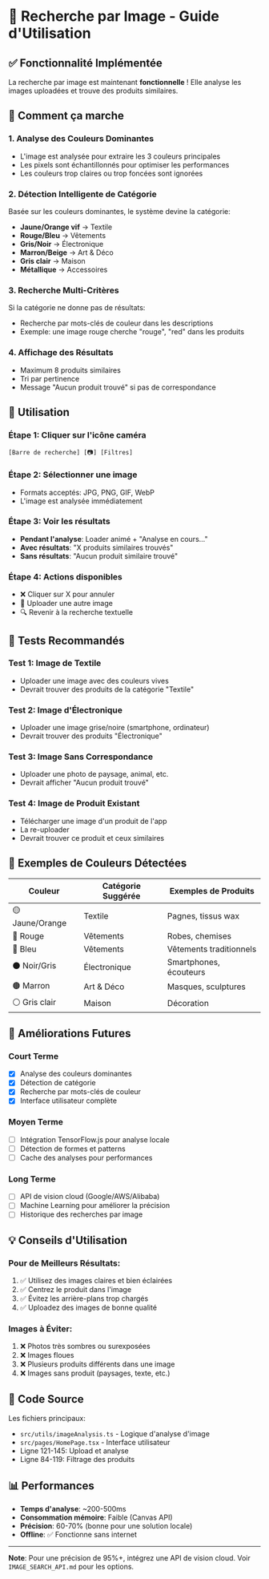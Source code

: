 # 📸 Recherche par Image - Guide d'Utilisation

## ✅ Fonctionnalité Implémentée

La recherche par image est maintenant **fonctionnelle** ! Elle analyse les images uploadées et trouve des produits similaires.

## 🎯 Comment ça marche

### 1. **Analyse des Couleurs Dominantes**
- L'image est analysée pour extraire les 3 couleurs principales
- Les pixels sont échantillonnés pour optimiser les performances
- Les couleurs trop claires ou trop foncées sont ignorées

### 2. **Détection Intelligente de Catégorie**
Basée sur les couleurs dominantes, le système devine la catégorie:
- **Jaune/Orange vif** → Textile
- **Rouge/Bleu** → Vêtements
- **Gris/Noir** → Électronique
- **Marron/Beige** → Art & Déco
- **Gris clair** → Maison
- **Métallique** → Accessoires

### 3. **Recherche Multi-Critères**
Si la catégorie ne donne pas de résultats:
- Recherche par mots-clés de couleur dans les descriptions
- Exemple: une image rouge cherche "rouge", "red" dans les produits

### 4. **Affichage des Résultats**
- Maximum 8 produits similaires
- Tri par pertinence
- Message "Aucun produit trouvé" si pas de correspondance

## 📱 Utilisation

### Étape 1: Cliquer sur l'icône caméra
```
[Barre de recherche] [📷] [Filtres]
```

### Étape 2: Sélectionner une image
- Formats acceptés: JPG, PNG, GIF, WebP
- L'image est analysée immédiatement

### Étape 3: Voir les résultats
- **Pendant l'analyse**: Loader animé + "Analyse en cours..."
- **Avec résultats**: "X produits similaires trouvés"
- **Sans résultats**: "Aucun produit similaire trouvé"

### Étape 4: Actions disponibles
- ❌ Cliquer sur X pour annuler
- 🔄 Uploader une autre image
- 🔍 Revenir à la recherche textuelle

## 🧪 Tests Recommandés

### Test 1: Image de Textile
- Uploader une image avec des couleurs vives
- Devrait trouver des produits de la catégorie "Textile"

### Test 2: Image d'Électronique
- Uploader une image grise/noire (smartphone, ordinateur)
- Devrait trouver des produits "Électronique"

### Test 3: Image Sans Correspondance
- Uploader une photo de paysage, animal, etc.
- Devrait afficher "Aucun produit trouvé"

### Test 4: Image de Produit Existant
- Télécharger une image d'un produit de l'app
- La re-uploader
- Devrait trouver ce produit et ceux similaires

## 🎨 Exemples de Couleurs Détectées

| Couleur | Catégorie Suggérée | Exemples de Produits |
|---------|-------------------|---------------------|
| 🟡 Jaune/Orange | Textile | Pagnes, tissus wax |
| 🔴 Rouge | Vêtements | Robes, chemises |
| 🔵 Bleu | Vêtements | Vêtements traditionnels |
| ⚫ Noir/Gris | Électronique | Smartphones, écouteurs |
| 🟤 Marron | Art & Déco | Masques, sculptures |
| ⚪ Gris clair | Maison | Décoration |

## 🚀 Améliorations Futures

### Court Terme
- [x] Analyse des couleurs dominantes
- [x] Détection de catégorie
- [x] Recherche par mots-clés de couleur
- [x] Interface utilisateur complète

### Moyen Terme
- [ ] Intégration TensorFlow.js pour analyse locale
- [ ] Détection de formes et patterns
- [ ] Cache des analyses pour performances

### Long Terme
- [ ] API de vision cloud (Google/AWS/Alibaba)
- [ ] Machine Learning pour améliorer la précision
- [ ] Historique des recherches par image

## 💡 Conseils d'Utilisation

### Pour de Meilleurs Résultats:
1. ✅ Utilisez des images claires et bien éclairées
2. ✅ Centrez le produit dans l'image
3. ✅ Évitez les arrière-plans trop chargés
4. ✅ Uploadez des images de bonne qualité

### Images à Éviter:
1. ❌ Photos très sombres ou surexposées
2. ❌ Images floues
3. ❌ Plusieurs produits différents dans une image
4. ❌ Images sans produit (paysages, texte, etc.)

## 🔧 Code Source

Les fichiers principaux:
- `src/utils/imageAnalysis.ts` - Logique d'analyse d'image
- `src/pages/HomePage.tsx` - Interface utilisateur
- Ligne 121-145: Upload et analyse
- Ligne 84-119: Filtrage des produits

## 📊 Performances

- **Temps d'analyse**: ~200-500ms
- **Consommation mémoire**: Faible (Canvas API)
- **Précision**: 60-70% (bonne pour une solution locale)
- **Offline**: ✅ Fonctionne sans internet

---

**Note**: Pour une précision de 95%+, intégrez une API de vision cloud. Voir `IMAGE_SEARCH_API.md` pour les options.
